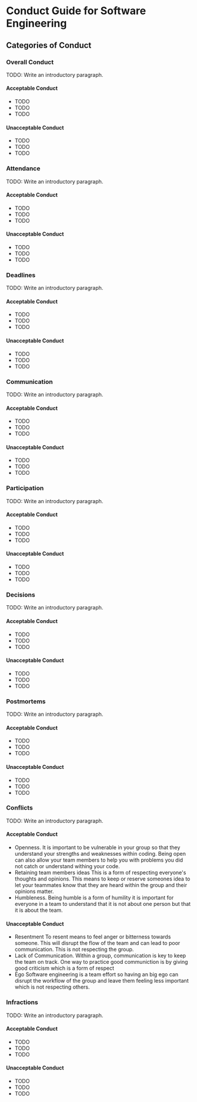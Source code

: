 # Conduct Guide for Software Engineering

## Categories of Conduct

### Overall Conduct

TODO: Write an introductory paragraph.

#### Acceptable Conduct

- TODO
- TODO
- TODO

#### Unacceptable Conduct

- TODO
- TODO
- TODO

### Attendance

TODO: Write an introductory paragraph.

#### Acceptable Conduct

- TODO
- TODO
- TODO

#### Unacceptable Conduct

- TODO
- TODO
- TODO

### Deadlines

TODO: Write an introductory paragraph.

#### Acceptable Conduct

- TODO
- TODO
- TODO

#### Unacceptable Conduct

- TODO
- TODO
- TODO

### Communication

TODO: Write an introductory paragraph.

#### Acceptable Conduct

- TODO
- TODO
- TODO

#### Unacceptable Conduct

- TODO
- TODO
- TODO

### Participation

TODO: Write an introductory paragraph.

#### Acceptable Conduct

- TODO
- TODO
- TODO

#### Unacceptable Conduct

- TODO
- TODO
- TODO

### Decisions

TODO: Write an introductory paragraph.

#### Acceptable Conduct

- TODO
- TODO
- TODO

#### Unacceptable Conduct

- TODO
- TODO
- TODO

### Postmortems

TODO: Write an introductory paragraph.

#### Acceptable Conduct

- TODO
- TODO
- TODO

#### Unacceptable Conduct

- TODO
- TODO
- TODO

### Conflicts

TODO: Write an introductory paragraph.

#### Acceptable Conduct

- Openness.
    It is important to be vulnerable in your group so that they understand your strengths and weaknesses within coding. Being open can also allow your team members to help you with problems you did not catch or understand withing your code.
- Retaining team members ideas
    This is a form of respecting everyone's thoughts and opinions. This means to keep or reserve someones idea to let your teammates know that they are heard within the group and their opinions matter.
- Humbleness.
    Being humble is a form of humility it is important for everyone in a team to understand that it is not about one person but that it is about the team. 

#### Unacceptable Conduct

- Resentment
    To resent means to feel anger or bitterness towards someone. This will disrupt the flow of the team and can lead to poor communication. This is not respecting the group.
- Lack of Communication. 
    Within a group, communication is key to keep the team on track. One way to practice good communiction is by giving good criticism which is a form of respect
- Ego
    Software engineering is a team effort so having an big ego can disrupt the workflow of the group and leave them feeling less important which is not respecting others.

### Infractions

TODO: Write an introductory paragraph.

#### Acceptable Conduct

- TODO
- TODO
- TODO

#### Unacceptable Conduct

- TODO
- TODO
- TODO
